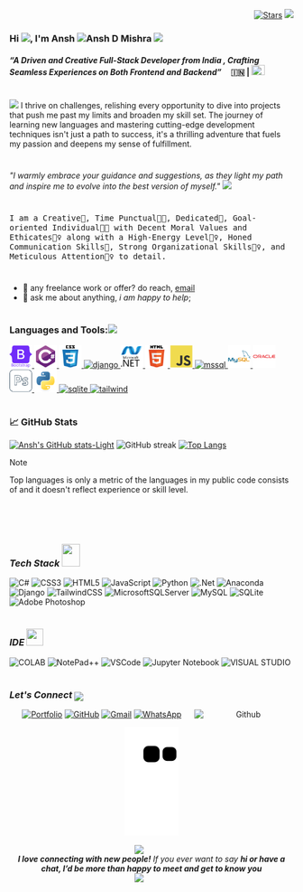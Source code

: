 <div align="right">

[![Stars](https://img.shields.io/github/stars/AnshDMishra?label=Profile%20Stars&logo=Profile%20stars&logoColor=b)](#) <a href="https://www.buymeacoffee.com/AnshDMishra" target="_blank" style="display: inline-block;">
<img src="https://img.shields.io/badge/Donate-Buy%20Me%20A%20Coffee-orange.svg?style=flat-square&logo=buymeacoffee" align="right" /> </a>
</div>


### Hi <img src="https://media.giphy.com/media/hvRJCLFzcasrR4ia7z/giphy.gif" width="30">, I'm Ansh ![Ansh D Mishra](https://img.shields.io/badge/AnshDMishra-Ansh%20D%20Mishra-green) <img src="https://media.giphy.com/media/WUlplcMpOCEmTGBtBW/giphy.gif" width="30"> 
#### *“A Driven and Creative Full-Stack Developer from India , Crafting Seamless Experiences on Both Frontend and Backend”* &nbsp; &nbsp; :india: | <img src='https://upload.wikimedia.org/wikipedia/commons/b/bc/Flag_of_India.png' width='24' height='18'>
# 
 <img src="https://media.giphy.com/media/VgCDAzcKvsR6OM0uWg/giphy.gif" width="50"> I thrive on challenges, relishing every opportunity to dive into projects that push me past my limits and broaden my skill set. The journey of learning new languages and mastering cutting-edge development techniques isn't just a path to success, it's a thrilling adventure that fuels my passion and deepens my sense of fulfillment.

# 
###### *"I warmly embrace your guidance and suggestions, as they light my path and inspire me to evolve into the best version of myself."* <img src="https://media.giphy.com/media/mGcNjsfWAjY5AEZNw6/giphy.gif" width="50">
#
<samp>
  I am a Creative🎡, Time Punctual👩‍🎓, Dedicated🎯, Goal-oriented Individual👩‍💻 with Decent Moral Values and Ethicates🙇‍♀️ along with a High-Energy Level🤹‍♀️, Honed Communication Skills👐, Strong Organizational Skills👮‍♀️, and Meticulous Attention🕵️‍♀️ to detail.
</samp>
   
#
- 💼 any freelance work or offer? do reach, [email](mailto:anshvnm@gmail.com)
- 💬 ask me about anything, *i am happy to help*;
#
<h3 align="left">Languages and Tools:<img src="https://media.giphy.com/media/WUlplcMpOCEmTGBtBW/giphy.gif" width="30"> </h3>
<p align="left"> <a href="https://getbootstrap.com" target="_blank" rel="noreferrer"> 
  <img src="https://raw.githubusercontent.com/devicons/devicon/master/icons/bootstrap/bootstrap-plain-wordmark.svg" alt="bootstrap" width="40" height="40"/> </a> <a href="https://www.w3schools.com/cs/" target="_blank" rel="noreferrer"> 
  <img src="https://raw.githubusercontent.com/devicons/devicon/master/icons/csharp/csharp-original.svg" alt="csharp" width="40" height="40"/> </a> <a href="https://www.w3schools.com/css/" target="_blank" rel="noreferrer"> 
  <img src="https://raw.githubusercontent.com/devicons/devicon/master/icons/css3/css3-original-wordmark.svg" alt="css3" width="40" height="40"/> </a> <a href="https://www.djangoproject.com/" target="_blank" rel="noreferrer"> 
  <img src="https://cdn.worldvectorlogo.com/logos/django.svg" alt="django" width="40" height="40"/> </a> <a href="https://dotnet.microsoft.com/" target="_blank" rel="noreferrer"> 
  <img src="https://raw.githubusercontent.com/devicons/devicon/master/icons/dot-net/dot-net-original-wordmark.svg" alt="dotnet" width="40" height="40"/> </a> <a href="https://www.w3.org/html/" target="_blank" rel="noreferrer"> 
  <img src="https://raw.githubusercontent.com/devicons/devicon/master/icons/html5/html5-original-wordmark.svg" alt="html5" width="40" height="40"/> </a> <a href="https://developer.mozilla.org/en-US/docs/Web/JavaScript" target="_blank" rel="noreferrer"> 
  <img src="https://raw.githubusercontent.com/devicons/devicon/master/icons/javascript/javascript-original.svg" alt="javascript" width="40" height="40"/> </a> <a href="https://www.microsoft.com/en-us/sql-server" target="_blank" rel="noreferrer"> 
  <img src="https://www.svgrepo.com/show/303229/microsoft-sql-server-logo.svg" alt="mssql" width="40" height="40"/> </a> <a href="https://www.mysql.com/" target="_blank" rel="noreferrer"> 
  <img src="https://raw.githubusercontent.com/devicons/devicon/master/icons/mysql/mysql-original-wordmark.svg" alt="mysql" width="40" height="40"/> </a> <a href="https://www.oracle.com/" target="_blank" rel="noreferrer"> 
  <img src="https://raw.githubusercontent.com/devicons/devicon/master/icons/oracle/oracle-original.svg" alt="oracle" width="40" height="40"/> </a> <a href="https://www.photoshop.com/en" target="_blank" rel="noreferrer"> 
  <img src="https://raw.githubusercontent.com/devicons/devicon/master/icons/photoshop/photoshop-line.svg" alt="photoshop" width="40" height="40"/> </a> <a href="https://www.python.org" target="_blank" rel="noreferrer"> 
  <img src="https://raw.githubusercontent.com/devicons/devicon/master/icons/python/python-original.svg" alt="python" width="40" height="40"/> </a> <a href="https://www.sqlite.org/" target="_blank" rel="noreferrer"> 
  <img src="https://www.vectorlogo.zone/logos/sqlite/sqlite-icon.svg" alt="sqlite" width="40" height="40"/> </a> <a href="https://tailwindcss.com/" target="_blank" rel="noreferrer"> 
  <img src="https://www.vectorlogo.zone/logos/tailwindcss/tailwindcss-icon.svg" alt="tailwind" width="40" height="40"/> </a> </p>

#
### &#x1f4c8; GitHub Stats

[![Ansh's GitHub stats-Light](https://github-readme-stats.vercel.app/api?username=AnshDMishra&show_icons=true&theme=default#gh-light-mode-only)](https://github.com/AnshDMishra/github-readme-stats#gh-light-mode-only)
![GitHub streak](https://github-readme-streak-stats.herokuapp.com/?user=anshdmishra)
[![Top Langs](https://github-readme-stats.vercel.app/api/top-langs/?username=AnshDMishra&langs_count=8)](https://github.com/AnshDMishra/github-readme-stats)
<br/>
> [!NOTE]
> Top languages is only a metric of the languages in my public code consists of and it doesn't reflect experience or skill level.
<br>
<br>

#
### _Tech Stack_ <img src = "https://media2.giphy.com/media/QssGEmpkyEOhBCb7e1/giphy.gif?cid=ecf05e47a0n3gi1bfqntqmob8g9aid1oyj2wr3ds3mg700bl&rid=giphy.gif" width = 32px; height=40px>

![C#](https://img.shields.io/badge/c%23-%23239120.svg?style=plastic&logo=c-sharp&logoColor=white) ![CSS3](https://img.shields.io/badge/css3-%231572B6.svg?style=plastic&logo=css3&logoColor=white) ![HTML5](https://img.shields.io/badge/html5-%23E34F26.svg?style=plastic&logo=html5&logoColor=white) ![JavaScript](https://img.shields.io/badge/javascript-%23323330.svg?style=plastic&logo=javascript&logoColor=%23F7DF1E) ![Python](https://img.shields.io/badge/python-3670A0?style=plastic&logo=python&logoColor=ffdd54) ![.Net](https://img.shields.io/badge/.NET-5C2D91?style=plastic&logo=.net&logoColor=white) ![Anaconda](https://img.shields.io/badge/Anaconda-%2344A833.svg?style=plastic&logo=anaconda&logoColor=white) ![Django](https://img.shields.io/badge/django-%23092E20.svg?style=plastic&logo=django&logoColor=white) ![TailwindCSS](https://img.shields.io/badge/tailwindcss-%2338B2AC.svg?style=plastic&logo=tailwind-css&logoColor=white) ![MicrosoftSQLServer](https://img.shields.io/badge/Microsoft%20SQL%20Sever-CC2927?style=plastic&logo=microsoft%20sql%20server&logoColor=white) ![MySQL](https://img.shields.io/badge/mysql-%2300f.svg?style=plastic&logo=mysql&logoColor=white) ![SQLite](https://img.shields.io/badge/sqlite-%2307405e.svg?style=plastic&logo=sqlite&logoColor=white) ![Adobe Photoshop](https://img.shields.io/badge/adobephotoshop-%2331A8FF.svg?style=plastic&logo=adobephotoshop&logoColor=white)

# 
### _IDE_  <img src = "https://raw.githubusercontent.com/rahulbanerjee26/githubProfileReadmeGenerator/main/gifs/needABreak.gif" width = 30px height= 30px>

![COLAB](https://img.shields.io/badge/Colab-F9AB00?style=for-the-badge&logo=googlecolab&color=525252)
![NotePad++](https://img.shields.io/badge/Notepad++-90E59A.svg?style=for-the-badge&logo=notepad%2B%2B&logoColor=black)
![VSCode](https://img.shields.io/badge/VSCode-0078D4?style=for-the-badge&logo=visual%20studio%20code&logoColor=white)
![Jupyter Notebook](https://img.shields.io/badge/jupyter-%23FA0F00.svg?style=for-the-badge&logo=jupyter&logoColor=white)
![VISUAL STUDIO](https://img.shields.io/badge/Visual_Studio-5C2D91?style=for-the-badge&logo=visual%20studio&logoColor=white)

#

### _Let's Connect_ <img src="https://github.com/hariketsheth/hariketsheth/blob/main/img/handshake.gif" height="25px" style="margin-bottom: -5px;"> </img>
<p align="center">
    <a href="https://anshdmishra.github.io/" target="_blank"><img src="https://img.icons8.com/bubbles/50/000000/web.png" alt="Portfolio"/></a>
    <a href="https://github.com/anshdmishra" target="_blank"><img src="https://img.icons8.com/bubbles/50/000000/github.png" alt="GitHub"/></a>
    <a href="mailto:anshvnm@gmail.com" target="_blank"><img src="https://img.icons8.com/bubbles/50/000000/gmail.png" alt="Gmail"/></a>
    <a href="https://wa.me/919415180182/?text=Hi Ansh, Whatsup" target="_blank"><img src="https://img.icons8.com/bubbles/50/000000/whatsapp.png" alt="WhatsApp"/></a>
    <img width="35%" align="right" alt="Github" src="https://raw.githubusercontent.com/onimur/.github/master/.resources/git-header.svg" />
 </p>
 
 
<!-- SNAKE GRID -->
<p align="center">
  <img src="https://github.com/manumishra12/manumishra12/blob/output/github-contribution-grid-snake.svg" alt="snake"></center>
</p>

<div style="text-align: center;">
    <img src="https://media.giphy.com/media/LnQjpWaON8nhr21vNW/giphy.gif" width="60" style="display: block; margin: 0 auto;">
    <em><b>I love connecting with new people!</b> If you ever want to say <b>hi or have a chat, I’d be more than happy to meet and get to know you</b> </em>
    <img src="https://media.giphy.com/media/LnQjpWaON8nhr21vNW/giphy.gif" width="60" style="display: block; margin: 0 auto;">
</div>

